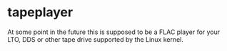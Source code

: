 # tapeplayer
At some point in the future this is supposed to be a FLAC player for your LTO, DDS or other tape drive supported by the Linux kernel.
